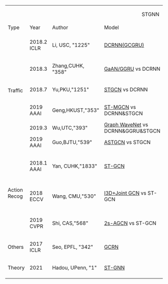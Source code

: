 <table>
  <tr>
      <td colspan="6"><p align="center">STGNN</p></td>
  </tr>
  <tr>
      <td >Type</td>
      <td >Year</td>
      <td >Author</td>
      <td >Model</td>
      <td >Intro</td>
      <td >PS</td>
  </tr>
  <tr>
     <td rowspan="6">Traffic </td>
     <td >2018.2 ICLR</td>
     <td >Li, USC, "1225"</td>
     <td ><a href="https://scholar.google.com/scholar?hl=en&as_sdt=0%2C5&q=Diffusion+convolutional+recurrent+neural+network%3A+Data-driven+traffic+forecasting&btnG=">DCRNN(GCGRU)</a></td>
     <td >Diffusion Conv + GRU</td>
     <td > Traffic Forecasting (T'→T) - Traffic Speed(LA&BAY)<a href="https://github.com/liyaguang/DCRNN"> - tf(802*)</a> <a href="https://github.com/chnsh/DCRNN_PyTorch">torch(232*)</a></td>
  </tr>
  <tr>
     <td >2018.3</td>
     <td >Zhang,CUHK, "358"</td>
     <td ><a href="https://scholar.google.com/scholar?hl=zh-CN&as_sdt=0%2C5&as_vis=1&q=Gaan%3A+Gated+attention+networks+for+learning+on+large+and+spatiotemporal+graphs&btnG=">GaAN/GGRU</a>   vs DCRNN</td>
     <td >Attention+RNN</td>
     <td >Traffic Speed Forecaseting (J→K)- LA </td>
  </tr>
  <tr>
     <td >2018.7</td>
     <td >Yu,PKU,"1251"</td>
     <td ><a href="https://scholar.google.com/scholar?hl=zh-CN&as_sdt=0%2C5&as_vis=1&q=Spatio-temporal+graph+convolutional+networks%3A+A+deep+learning+framework+for+traffic+forecasting&btnG=">STGCN</a> vs DCRNN</td>
     <td > ChebNet/GCN+Gated 1D-Conv(GLU)</td>
     <td >Traffic forecast (M→H)-BJ&PeMS- <a href="https://github.com/VeritasYin/STGCN_IJCAI-18" >tf(613*)</a> <a href="https://github.com/FelixOpolka/STGCN-PyTorch" >torch(212*)</a></td>
  </tr>
  <tr>
     <td >2019 AAAI</td>
     <td >Geng,HKUST,"353"</td>
     <td ><a href="https://scholar.google.com/scholar?hl=zh-CN&as_sdt=0%2C5&as_vis=1&q=Spatiotemporal+multi-graph+convolution+network+for+ride-hailing+demand+forecasting&btnG=">ST-MGCN</a> vs DCRNN&STGCN</td>
     <td >Multi-graph Conv+CGRNN</td>
     <td >Ride-hailing Demand Forecasting(T→1)-BJ&SH</td>
  </tr>
  <tr>
     <td >2019.3</td>
     <td >Wu,UTC,"393"</td>
     <td ><a href="https://scholar.google.com/scholar?hl=zh-CN&as_sdt=0%2C5&as_vis=1&q=Graph+wavenet+for+deep+spatial-temporal+graph+modeling&btnG=">Graph WaveNet</a> vs DCRNN&GGRU&STGCN</td>
     <td >GCN+TCN+self-adaptive adjacency</td>
     <td >Traffic Forecasting (S→T)-LA&BAY</td>
  </tr>
   <tr>
     <td >2019 AAAI</td>
     <td >Guo,BJTU,"539"</td>
     <td ><a href="https://scholar.google.com/scholar?q=Attention+based+spatialtemporal+graph+convolutional+networks+for+traffic+flow+forecasting&inst=1597255436240989024">ASTGCN</a> vs STGCN</td>
     <td >GCN+CNN+spatial&temporal attention</td>
     <td >Traffic Flow Forecast (N→T) - PeMS</td>
  </tr>
  
  <tr>
     <td rowspan="3">Action Recog </td>
     <td >2018.1 AAAI</td>
     <td >Yan, CUHK,"1833"</td>
     <td ><a href="https://scholar.google.com/scholar?hl=zh-CN&as_sdt=0%2C5&as_vis=1&q=Spatial+temporal+graph+convolutional+networks+for+skeleton-based+action+recognition&btnG=">ST-GCN</a></td>
     <td >GCN+1D-Conv</td>
     <td >Skeleton Action Recognition (Classification)-Kinetics&NTU-RGBD<a href="https://github.com/yysijie/st-gcn?git" > torch(924*)</a></td>
  </tr>
     <tr>
     <td >2018 ECCV</td>
     <td >Wang, CMU,"530"</td>
     <td ><a href="https://openaccess.thecvf.com/content_CVPR_2019/html/Shi_Two-Stream_Adaptive_Graph_Convolutional_Networks_for_Skeleton-Based_Action_Recognition_CVPR_2019_paper.html">I3D+Joint GCN</a> vs ST-GCN</td>
     <td >Similarity GCN + ST-GCN</td>
     <td >Skeleton Action Recognition -Charades&Something-Something</a></td>
  </tr>
  
  <tr>
     <td >2019 CVPR</td>
     <td >Shi, CAS,"568"</td>
     <td ><a href="https://openaccess.thecvf.com/content_CVPR_2019/html/Shi_Two-Stream_Adaptive_Graph_Convolutional_Networks_for_Skeleton-Based_Action_Recognition_CVPR_2019_paper.html">2s-AGCN</a> vs ST-GCN</td>
     <td >Adaptive GCN(2nd info) + CNN</td>
     <td >Skeleton Action Recognition (Classification)-Kinetics&NTU-RGBD</a></td>
  </tr>
  

  
 

  
  <tr>
     <td rowspan="1">Others </td>
     <td >2017 ICLR</td>
     <td >Seo, EPFL, "342"</td>
     <td ><a href="https://scholar.google.com/scholar?hl=zh-CN&as_sdt=0%2C5&as_vis=1&q=Structured+sequence+modeling+with+graph+convolutional+recurrent+networks&btnG=">GCRN</td>
     <td >LSTM+ChebNet</td>
     <td >Sequencing Modeling (J→K) -  moving MNIST/NLP </td>
  </tr>
  
  
   <tr>
     <td rowspan="1">Theory </td>
     <td >2021</td>
     <td >Hadou, UPenn, "1"</td>
     <td ><a href="https://scholar.google.com/scholar?hl=en&as_sdt=0%2C5&inst=1597255436240989024&q=SPACE-TIME+GRAPH+NEURAL+NETWORKS&btnG=">ST-GNN</a></td>
     <td >Diffusion Equation</td>
     <td > decentralized flocking &
unlabeled motion planning</td>
  </tr>
  
</table>
